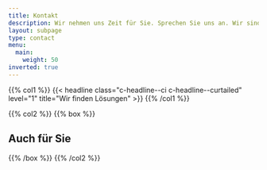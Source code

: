 ```yaml
---
title: Kontakt
description: Wir nehmen uns Zeit für Sie. Sprechen Sie uns an. Wir sind gerne für Sie da.
layout: subpage
type: contact
menu:
  main:
    weight: 50
inverted: true
---
```


{{% col1 %}}
{{< headline class="c-headline--ci c-headline--curtailed" level="1" title="Wir finden Lösungen" >}}
{{% /col1 %}}

{{% col2 %}}
{{% box %}}
## Auch für Sie
{{% /box %}}
{{% /col2 %}}
